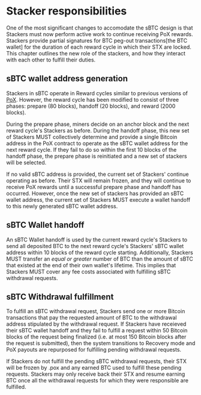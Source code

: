 # Stacker responsibilities

One of the most significant changes to accomodate the sBTC design is that Stackers must now perform active work to continue receiving PoX rewards. Stackers provide partial signatures for BTC peg-out transactions[the BTC wallet] for the duration of each reward cycle in which their STX are locked. This chapter outlines the new role of the stackers, and how they interact with each other to fulfill their duties.

## sBTC wallet address generation

Stackers in sBTC operate in Reward cycles similar to previous versions of [PoX](https://github.com/stacksgov/sips/blob/main/sips/sip-007/sip-007-stacking-consensus.md). However, the reward cycle has been modified to consist of three phases: prepare (80 blocks), handoff (20 blocks), and reward (2000 blocks).

During the prepare phase, miners decide on an anchor block and the next reward cycle's Stackers as before. During the handoff phase, this new set of Stackers MUST collectively determine and provide a single Bitcoin address in the PoX contract to operate as the sBTC wallet address for the next reward cycle. If they fail to do so within the first 10 blocks of the handoff phase, the prepare phase is reinitiated and a new set of stackers will be selected.

If no valid sBTC address is provided, the current set of Stackers' continue operating as before. Their STX will remain frozen, and they will continue to receive PoX rewards until a successful prepare phase and handoff has occurred. However, once the new set of stackers has provided an sBTC wallet address, the current set of Stackers MUST execute a wallet handoff to this newly generated sBTC wallet address.

## sBTC Wallet handoff

An sBTC Wallet handoff is used by the current reward cycle's Stackers to send all deposited BTC to the next reward cycle's Stackers' sBTC wallet address within 10 blocks of the reward cycle starting. Additionally, Stackers MUST transfer an _equal or greater_ number of BTC than the amount of sBTC that existed at the end of their own wallet's lifetime. This implies that Stackers MUST cover any fee costs associated with fulfilling sBTC withdrawal requests.

## sBTC Withdrawal fulfillment

To fulfill an sBTC withdrawal request, Stackers send one or more Bitcoin transactions that pay the requested amount of BTC to the withdrawal address stipulated by the withdrawal request. If Stackers have receieved their sBTC wallet handoff and they fail to fulfill a request within 50 Bitcoin blocks of the request being finalized (i.e. at most 150 Bitcoin blocks after the request is submitted), then the system transitions to Recovery mode and PoX payouts are repurposed for fulfilling pending withdrawal requests.

If Stackers do not fulfill the pending sBTC withdrawal requests, their STX will be frozen by .pox and any earned BTC used to fulfill these pending requests. Stackers may only receive back their STX and resume earning BTC once all the withdrawal requests for which they were responsible are fulfilled.
